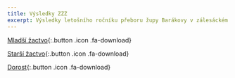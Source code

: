 ```yaml
---
title: Výsledky ZZZ
excerpt: Výsledky letošního ročníku přeboru župy Barákovy v zálesáckém závodu zdatnosti
---
```


[Mladší žactvo](/files/2019_vysledky_ZZZ_mladsi.pdf){:.button .icon .fa-download}

[Starší žactvo](/files/2019_vysledky_ZZZ_starsi.pdf){:.button .icon .fa-download}

[Dorost](/files/2019_vysledky_ZZZ_dorost.pdf){:.button .icon .fa-download}
